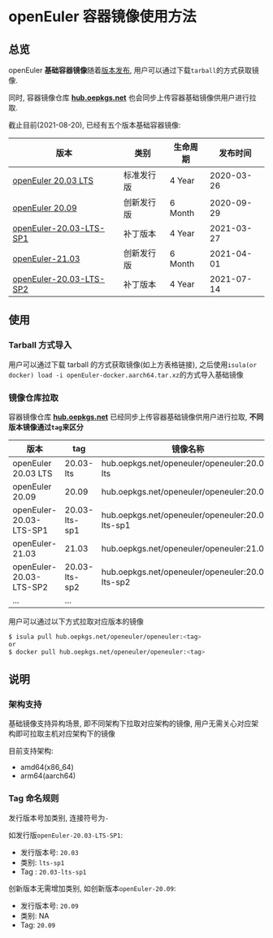 # openEuler 容器镜像使用方法

## 总览

openEuler **基础容器镜像**随着[版本发布](https://openeuler.org/zh/download/), 用户可以通过下载`tarball`的方式获取镜像.

同时, 容器镜像仓库 **[hub.oepkgs.net](https://hub.oepkgs.net/harbor/projects/10/repositories/openeuler)** 也会同步上传容器基础镜像供用户进行拉取.

截止目前(2021-08-20), 已经有五个版本基础容器镜像:

| 版本                                                         | 类别       | 生命周期 | 发布时间   |
| ------------------------------------------------------------ | ---------- | -------- | ---------- |
| [openEuler 20.03 LTS](https://repo.openeuler.org/openEuler-20.03-LTS/) | 标准发行版 | 4 Year   | 2020-03-26 |
| [openEuler 20.09](https://repo.openeuler.org/openEuler-20.09/docker_img/) | 创新发行版 | 6 Month  | 2020-09-29 |
| [openEuler-20.03-LTS-SP1](https://repo.openeuler.org/openEuler-20.03-LTS-SP1/docker_img/) | 补丁版本   | 4 Year   | 2021-03-27 |
| [openEuler-21.03](https://repo.openeuler.org/openEuler-21.03/docker_img/) | 创新发行版 | 6 Month  | 2021-04-01 |
| [openEuler-20.03-LTS-SP2](https://repo.openeuler.org/openEuler-20.03-LTS-SP2/docker_img/) | 补丁版本   | 4 Year   | 2021-07-14 |

## 使用

### Tarball 方式导入

用户可以通过下载 tarball 的方式获取镜像(如上方表格链接), 之后使用`isula(or docker) load -i openEuler-docker.aarch64.tar.xz`的方式导入基础镜像

### 镜像仓库拉取

容器镜像仓库 **[hub.oepkgs.net](https://hub.oepkgs.net/harbor/projects/10/repositories/openeuler)** 已经同步上传容器基础镜像供用户进行拉取, **不同版本镜像通过`tag`来区分**

| 版本                    | tag           | 镜像名称                                         |
| ----------------------- | ------------- | ------------------------------------------------ |
| openEuler 20.03 LTS     | 20.03-lts     | hub.oepkgs.net/openeuler/openeuler:20.03-lts     |
| openEuler 20.09         | 20.09         | hub.oepkgs.net/openeuler/openeuler:20.09         |
| openEuler-20.03-LTS-SP1 | 20.03-lts-sp1 | hub.oepkgs.net/openeuler/openeuler:20.03-lts-sp1 |
| openEuler-21.03         | 21.03         | hub.oepkgs.net/openeuler/openeuler:21.03         |
| openEuler-20.03-LTS-SP2 | 20.03-lts-sp2 | hub.oepkgs.net/openeuler/openeuler:20.03-lts-sp2 |
| ...                     | ...           |                                                  |

用户可以通过以下方式拉取对应版本的镜像

```bash
$ isula pull hub.oepkgs.net/openeuler/openeuler:<tag>
or
$ docker pull hub.oepkgs.net/openeuler/openeuler:<tag>
```

## 说明

### 架构支持

基础镜像支持异构场景, 即不同架构下拉取对应架构的镜像, 用户无需关心对应架构即可拉取主机对应架构下的镜像

目前支持架构:

- amd64(x86_64)
- arm64(aarch64)

### Tag 命名规则

发行版本号加类别, 连接符号为`-`

如发行版`openEuler-20.03-LTS-SP1`:

- 发行版本号: `20.03`
- 类别: `lts-sp1`
- Tag : `20.03-lts-sp1`

创新版本无需增加类别, 如创新版本`openEuler-20.09`:

- 发行版本号: `20.09`
- 类别: NA
- Tag: `20.09`


